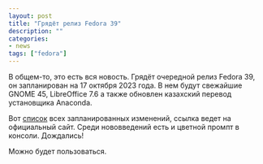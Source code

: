 ```yaml
---
layout: post
title: "Грядёт релиз Fedora 39"
description: ""
categories:
- news
tags: ["fedora"]
---
```


В общем-то, это есть вся новость. Грядёт очередной релиз Fedora 39, он запланирован на 17 октября 2023 года.
В нем будут свежайшие GNOME 45, LibreOffice 7.6 а также обновлен казахский перевод установщика Anaconda.

Вот [список](https://fedoraproject.org/wiki/Releases/39/ChangeSet) всех запланированных изменений, ссылка ведет на официальный сайт.
Среди нововведений есть и цветной промпт в консоли. Дождались!

Можно будет пользоваться.
